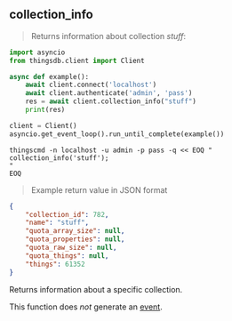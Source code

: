 ## collection_info
> Returns information about collection *stuff*:

```python
import asyncio
from thingsdb.client import Client

async def example():
    await client.connect('localhost')
    await client.authenticate('admin', 'pass')
    res = await client.collection_info("stuff")
    print(res)

client = Client()
asyncio.get_event_loop().run_until_complete(example())
```

```shell
thingscmd -n localhost -u admin -p pass -q << EOQ "
collection_info('stuff');
"
EOQ
```

> Example return value in JSON format

```json
{
    "collection_id": 782,
    "name": "stuff",
    "quota_array_size": null,
    "quota_properties": null,
    "quota_raw_size": null,
    "quota_things": null,
    "things": 61352
}
```

Returns information about a specific collection.

This function does *not* generate an [event](#events).